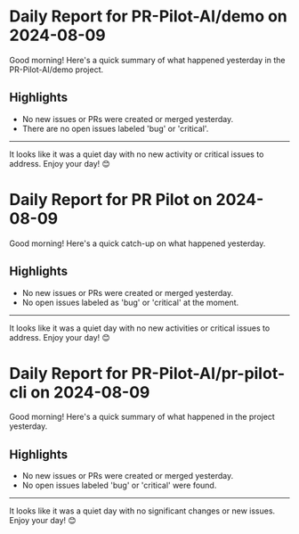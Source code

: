 # Daily Report for PR-Pilot-AI/demo on 2024-08-09

Good morning! Here's a quick summary of what happened yesterday in the PR-Pilot-AI/demo project.

## Highlights
- No new issues or PRs were created or merged yesterday.
- There are no open issues labeled 'bug' or 'critical'.

---

It looks like it was a quiet day with no new activity or critical issues to address. Enjoy your day! 😊


# Daily Report for PR Pilot on 2024-08-09

Good morning! Here's a quick catch-up on what happened yesterday.

## Highlights
- No new issues or PRs were created or merged yesterday.
- No open issues labeled as 'bug' or 'critical' at the moment.

---

It looks like it was a quiet day with no new activities or critical issues to address. Enjoy your day! 😊


# Daily Report for PR-Pilot-AI/pr-pilot-cli on 2024-08-09

Good morning! Here's a quick summary of what happened in the project yesterday.

## Highlights
- No new issues or PRs were created or merged yesterday.
- No open issues labeled 'bug' or 'critical' were found.

---

It looks like it was a quiet day with no significant changes or new issues. Enjoy your day! 😊


